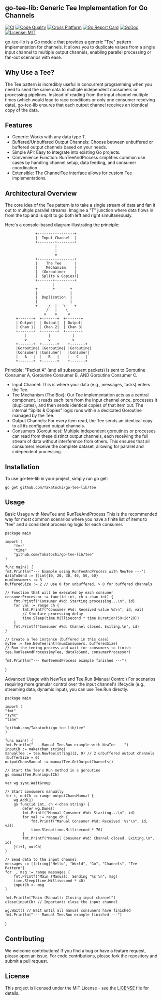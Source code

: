 ## go-tee-lib: Generic Tee Implementation for Go Channels

[![CI](https://github.com/Takatochi/go-tee-lib/workflows/CI/badge.svg)](https://github.com/Takatochi/go-tee-lib/actions/workflows/ci.yml)
[![Code Quality](https://github.com/Takatochi/go-tee-lib/workflows/Code%20Quality/badge.svg)](https://github.com/Takatochi/go-tee-lib/actions/workflows/quality.yml)
[![Cross Platform](https://github.com/Takatochi/go-tee-lib/workflows/Cross%20Platform/badge.svg)](https://github.com/Takatochi/go-tee-lib/actions/workflows/cross-platform.yml)
[![Go Report Card](https://goreportcard.com/badge/github.com/Takatochi/go-tee-lib)](https://goreportcard.com/report/github.com/Takatochi/go-tee-lib)
[![GoDoc](https://godoc.org/github.com/Takatochi/go-tee-lib/tee?status.svg)](https://godoc.org/github.com/Takatochi/go-tee-lib/tee)
[![License: MIT](https://img.shields.io/badge/License-MIT-yellow.svg)](https://opensource.org/licenses/MIT)

go-tee-lib is a Go module that provides a generic "Tee" pattern implementation for channels. It allows you to duplicate values from a single input channel to multiple output channels, enabling parallel processing or fan-out scenarios with ease.

## Why Use a Tee?
The Tee pattern is incredibly useful in concurrent programming when you need to send the same data to multiple independent consumers or processing pipelines. Instead of reading from the input channel multiple times (which would lead to race conditions or only one consumer receiving data), go-tee-lib ensures that each output channel receives an identical copy of the data.

## Features
- Generic: Works with any data type T.
- Buffered/Unbuffered Output Channels: Choose between unbuffered or buffered output channels based on your needs.
- Simple API: Easy to integrate into existing Go projects.
- Convenience Function: RunTeeAndProcess simplifies common use cases by handling channel setup, data feeding, and consumer coordination.
- Extensible: The ChannelTee interface allows for custom Tee implementations.

## Architectural Overview
The core idea of the Tee pattern is to take a single stream of data and fan it out to multiple parallel streams. Imagine a "T" junction where data flows in from the top and is split to go both left and right simultaneously.

Here's a console-based diagram illustrating the principle:

                  +-----------------+
                  |  Input Channel  |
                  +--------+--------+
                           |
                           | 
                           v
                  +-----------------+
                  |    The Tee      |
                  |    Mechanism    |
                  |  (Goroutine:    |
                  |  Splits & Copies)|
                  +-------+---------+
                          |
                  +-------+-------+
                  |               |
                  |  Duplication  |
                  |               |
                  +-----/--|---\----+
                       /   |    \
                      v    v     v
         +-------+  +-------+  +-------+
         | Output|  | Output|  | Output|
         | Chan 1|  | Chan 2|  | Chan 3|
         +-------+  +-------+  +-------+
             |          |          |
             v          v          v
         +-------+  +-------+    +-------+
         |Goroutine| |Goroutine| |Goroutine|
         |Consumer| |Consumer|   |Consumer|
         |   A   |  |   B   |    |   C   |
         +-------+  +-------+    +-------+

Principle: "Packet A" (and all subsequent packets)
is sent to Goroutine Consumer A, Goroutine Consumer B, AND Goroutine Consumer C.

- Input Channel: This is where your data (e.g., messages, tasks) enters the Tee.
- Tee Mechanism (The Box): Our Tee implementation acts as a central component. It reads each item from the input channel once, processes it (duplicates), and then sends identical copies of that item out. The internal "Splits & Copies" logic runs within a dedicated Goroutine managed by the Tee.
- Output Channels: For every item read, the Tee sends an identical copy to all its configured output channels.
- Consumers (Goroutines): Multiple independent goroutines or processes can read from these distinct output channels, each receiving the full stream of data without interference from others.
This ensures that all consumers receive the complete dataset, allowing for parallel and independent processing.
## Installation
To use go-tee-lib in your project, simply run go get:
```
go get github.com/Takatochi/go-tee-lib/tee
```
## Usage
Basic Usage with NewTee and RunTeeAndProcess
This is the recommended way for most common scenarios where you have a finite list of items to "tee" and a consistent processing logic for each consumer.

    package main

    import (
        "fmt"
        "time"
        "github.com/Takatochi/go-tee-lib/tee"
    )

    func main() {
    fmt.Println("--- Example using RunTeeAndProcess with NewTee ---")
    dataToSend := []int{10, 20, 30, 40, 50, 60}
    numConsumers := 3
    bufferedSize := 2 // Use 0 for unbuffered, > 0 for buffered channels

	// Function that will be executed by each consumer
	consumerProcessor := func(id int, ch <-chan int) {
		fmt.Printf("Consumer #%d: Starting processing...\n", id)
		for val := range ch {
			fmt.Printf("Consumer #%d: Received value %d\n", id, val)
			// Simulate processing delay
			time.Sleep(time.Millisecond * time.Duration(50+id*20))
		}
		fmt.Printf("Consumer #%d: Channel closed. Exiting.\n", id)
	}

	// Create a Tee instance (buffered in this case)
	myTee := tee.NewTee[int](numConsumers, bufferedSize)
	// Run the teeing process and wait for consumers to finish
	tee.RunTeeAndProcess(myTee, dataToSend, consumerProcessor)

	fmt.Println("--- RunTeeAndProcess example finished ---")
}

Advanced Usage with NewTee and Tee.Run (Manual Control)
For scenarios requiring more granular control over the input channel's lifecycle (e.g., streaming data, dynamic input), you can use Tee.Run directly.

    package main
    
    import (
    "fmt"
    "sync"
    "time"
    
    "github.com/Takatochi/go-tee-lib/tee" 
    )
    
    func main() {
    fmt.Println("--- Manual Tee.Run example with NewTee ---")
    inputCh := make(chan string)
    manualTee := tee.NewTee[string](2, 0) // 2 unbuffered output channels (bufferSize = 0)
    outputChansManual := manualTee.GetOutputChannels()

	// Start the Tee's Run method in a goroutine
	go manualTee.Run(inputCh)

	var wg sync.WaitGroup

	// Start consumers manually
	for i, outCh := range outputChansManual {
		wg.Add(1)
		go func(id int, ch <-chan string) {
			defer wg.Done()
			fmt.Printf("Manual Consumer #%d: Starting...\n", id)
			for val := range ch {
				fmt.Printf("Manual Consumer #%d: Received '%s'\n", id, val)
				time.Sleep(time.Millisecond * 70)
			}
			fmt.Printf("Manual Consumer #%d: Channel closed. Exiting.\n", id)
		}(i+1, outCh)
	}

	// Send data to the input channel
	messages := []string{"Hello", "World", "Go", "Channels", "Tee Pattern"}
	for _, msg := range messages {
		fmt.Printf("Main (Manual): Sending '%s'\n", msg)
		time.Sleep(time.Millisecond * 40)
		inputCh <- msg
	}

	fmt.Println("Main (Manual): Closing input channel")
	close(inputCh) // Important: close the input channel

	wg.Wait() // Wait until all manual consumers have finished
	fmt.Println("--- Manual Tee.Run example finished ---")
}

## Contributing
We welcome contributions! If you find a bug or have a feature request, please open an issue. For code contributions, please fork the repository and submit a pull request.

## License
This project is licensed under the MIT License - see the [LICENSE](./LICENSE)  file for details.
